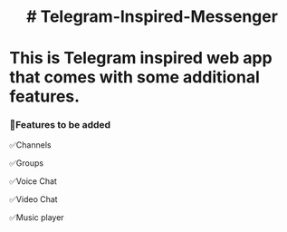<h1 align="center"># Telegram-Inspired-Messenger
<h1>This is Telegram inspired web app that comes with some additional features.</h1>

<h3>🚀Features to be added </h3>
<p>✅Channels</p>
<p>✅Groups</p>
<p>✅Voice Chat</p>
<p>✅Video Chat</p>
<p>✅Music player</p>
